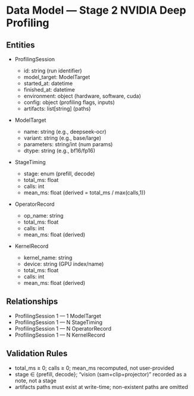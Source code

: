 # Data Model — Stage 2 NVIDIA Deep Profiling

## Entities

- ProfilingSession
  - id: string (run identifier)
  - model_target: ModelTarget
  - started_at: datetime
  - finished_at: datetime
  - environment: object (hardware, software, cuda)
  - config: object (profiling flags, inputs)
  - artifacts: list[string] (paths)

- ModelTarget
  - name: string (e.g., deepseek-ocr)
  - variant: string (e.g., base/large)
  - parameters: string/int (num params)
  - dtype: string (e.g., bf16/fp16)

- StageTiming
  - stage: enum (prefill, decode)
  - total_ms: float
  - calls: int
  - mean_ms: float (derived = total_ms / max(calls,1))

- OperatorRecord
  - op_name: string
  - total_ms: float
  - calls: int
  - mean_ms: float (derived)

- KernelRecord
  - kernel_name: string
  - device: string (GPU index/name)
  - total_ms: float
  - calls: int
  - mean_ms: float (derived)

## Relationships

- ProfilingSession 1 — 1 ModelTarget
- ProfilingSession 1 — N StageTiming
- ProfilingSession 1 — N OperatorRecord
- ProfilingSession 1 — N KernelRecord

## Validation Rules

- total_ms ≥ 0; calls ≥ 0; mean_ms recomputed, not user-provided
- stage ∈ {prefill, decode}; “vision (sam+clip+projector)” recorded as a note, not a stage
- artifacts paths must exist at write-time; non-existent paths are omitted

